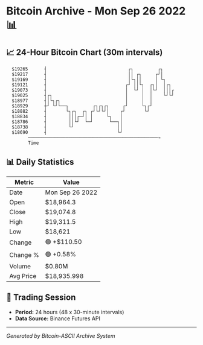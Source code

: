 # Bitcoin Archive - Mon Sep 26 2022 📊

## 📈 24-Hour Bitcoin Chart (30m intervals)

```
  $19265      ┤                              ┌┐         ┌┐     
  $19217      ┤                              ││ ┌┐     ┌┘│     
  $19169      ┤                              │└┐││     │ └┐    
  $19121      ┤                             ┌┘ ││└┐  ┌┐│  │┌┐  
  $19073      ┤                             │  └┘ │  │└┘  │││┌ 
  $19025      ┤┌┐                           │     │  │    └┘└┘ 
  $18977      ┤│└┐┌┐                        │     │  │         
  $18929      ┼┘ └┘└──┐         ┌┐┌┐┌┐     ┌┘     └┐┌┘         
  $18882      ┤       └┐┌┐  ┌┐ ┌┘└┘└┘│    ┌┘       └┘          
  $18834      ┤        │││┌─┘│ │     └┐   │                    
  $18786      ┤        ││└┘  └─┘      └──┐│                    
  $18738      ┤        └┘                ││                    
  $18690      ┤                          └┘                    
        ────────────────────────────────────────────────→
        Time
```

## 📊 Daily Statistics

| Metric | Value |
|--------|-------|
| Date | Mon Sep 26 2022 |
| Open | $18,964.3 |
| Close | $19,074.8 |
| High | $19,311.5 |
| Low | $18,621 |
| Change | 🟢 +$110.50 |
| Change % | 🟢 +0.58% |
| Volume | $0.80M |
| Avg Price | $18,935.998 |

## 📅 Trading Session

- **Period:** 24 hours (48 x 30-minute intervals)
- **Data Source:** Binance Futures API

---
*Generated by Bitcoin-ASCII Archive System*
